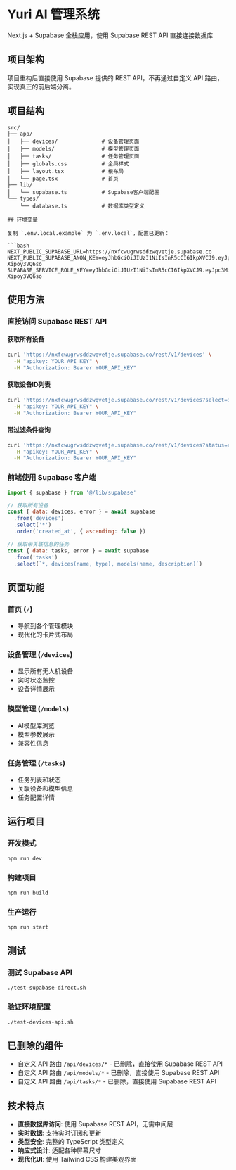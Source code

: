 # Yuri AI 管理系统

Next.js + Supabase 全栈应用，使用 Supabase REST API 直接连接数据库

## 项目架构

项目重构后直接使用 Supabase 提供的 REST API，不再通过自定义 API 路由，实现真正的前后端分离。

## 项目结构

```
src/
├── app/
│   ├── devices/              # 设备管理页面
│   ├── models/               # 模型管理页面
│   ├── tasks/                # 任务管理页面
│   ├── globals.css           # 全局样式
│   ├── layout.tsx            # 根布局
│   └── page.tsx              # 首页
├── lib/
│   └── supabase.ts           # Supabase客户端配置
└── types/
    └── database.ts           # 数据库类型定义

## 环境变量

复制 `.env.local.example` 为 `.env.local`，配置已更新：

```bash
NEXT_PUBLIC_SUPABASE_URL=https://nxfcwugrwsddzwqvetje.supabase.co
NEXT_PUBLIC_SUPABASE_ANON_KEY=eyJhbGciOiJIUzI1NiIsInR5cCI6IkpXVCJ9.eyJpc3MiOiJzdXBhYmFzZSIsInJlZiI6Im54ZmN3dWdyd3NkZHp3cXZldGplIiwicm9sZSI6ImFub24iLCJpYXQiOjE3NTU1ODc3MjIsImV4cCI6MjA3MTE2MzcyMn0.J4pr28S26gTVHwiK296BCl0DL76JrAS-Xipoy3VQ6so
SUPABASE_SERVICE_ROLE_KEY=eyJhbGciOiJIUzI1NiIsInR5cCI6IkpXVCJ9.eyJpc3MiOiJzdXBhYmFzZSIsInJlZiI6Im54ZmN3dWdyd3NkZHp3cXZldGplIiwicm9sZSI6InNlcnZpY2Vfcm9sZSIsImlhdCI6MTc1NTU4NzcyMiwiZXhwIjoyMDcxMTYzNzIyfQ.J4pr28S26gTVHwiK296BCl0DL76JrAS-Xipoy3VQ6so
```

## 使用方法

### 直接访问 Supabase REST API

#### 获取所有设备
```bash
curl 'https://nxfcwugrwsddzwqvetje.supabase.co/rest/v1/devices' \
  -H "apikey: YOUR_API_KEY" \
  -H "Authorization: Bearer YOUR_API_KEY"
```

#### 获取设备ID列表
```bash
curl 'https://nxfcwugrwsddzwqvetje.supabase.co/rest/v1/devices?select=id' \
  -H "apikey: YOUR_API_KEY" \
  -H "Authorization: Bearer YOUR_API_KEY"
```

#### 带过滤条件查询
```bash
curl 'https://nxfcwugrwsddzwqvetje.supabase.co/rest/v1/devices?status=eq.online' \
  -H "apikey: YOUR_API_KEY" \
  -H "Authorization: Bearer YOUR_API_KEY"
```

### 前端使用 Supabase 客户端

```javascript
import { supabase } from '@/lib/supabase'

// 获取所有设备
const { data: devices, error } = await supabase
  .from('devices')
  .select('*')
  .order('created_at', { ascending: false })

// 获取带关联信息的任务
const { data: tasks, error } = await supabase
  .from('tasks')
  .select(`*, devices(name, type), models(name, description)`)
```

## 页面功能

### 首页 (`/`)
- 导航到各个管理模块
- 现代化的卡片式布局

### 设备管理 (`/devices`)
- 显示所有无人机设备
- 实时状态监控
- 设备详情展示

### 模型管理 (`/models`)
- AI模型库浏览
- 模型参数展示
- 兼容性信息

### 任务管理 (`/tasks`)
- 任务列表和状态
- 关联设备和模型信息
- 任务配置详情

## 运行项目

### 开发模式
```bash
npm run dev
```

### 构建项目
```bash
npm run build
```

### 生产运行
```bash
npm run start
```

## 测试

### 测试 Supabase API
```bash
./test-supabase-direct.sh
```

### 验证环境配置
```bash
./test-devices-api.sh
```

## 已删除的组件

- 自定义 API 路由 `/api/devices/*` - 已删除，直接使用 Supabase REST API
- 自定义 API 路由 `/api/models/*` - 已删除，直接使用 Supabase REST API
- 自定义 API 路由 `/api/tasks/*` - 已删除，直接使用 Supabase REST API

## 技术特点

- **直接数据库访问**: 使用 Supabase REST API，无需中间层
- **实时数据**: 支持实时订阅和更新
- **类型安全**: 完整的 TypeScript 类型定义
- **响应式设计**: 适配各种屏幕尺寸
- **现代化UI**: 使用 Tailwind CSS 构建美观界面